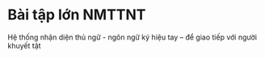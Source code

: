 # Bài tập lớn NMTTNT
Hệ thống nhận diện thủ ngữ - ngôn ngữ ký hiệu tay – để giao tiếp với người khuyết tật

